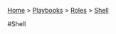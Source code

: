 [Home](/) > [Playbooks](playbooks/) > [Roles](playbooks/roles/) > [Shell](playbooks/roles/shell/)

#Shell

